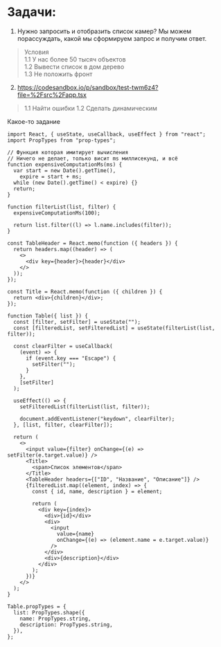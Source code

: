 # Задачи:

1.  Нужно запросить и отобразить список камер? Мы можем порассуждать, какой мы сформируем запрос и получим ответ.

> Условия \
> 1.1 У нас более 50 тысяч объектов \
> 1.2 Вывести список в дом дерево \
> 1.3 Не положить фронт

2. https://codesandbox.io/p/sandbox/test-twm6z4?file=%2Fsrc%2Fapp.tsx
> 1.1 Найти ошибки
> 1.2 Сделать динамическим


Какое-то задание

```tsx
import React, { useState, useCallback, useEffect } from "react";
import PropTypes from "prop-types";

// Функция которая имитирует вычисления
// Ничего не делает, только висит ms миллисекунд, и всё
function expensiveComputationMs(ms) {
  var start = new Date().getTime(),
    expire = start + ms;
  while (new Date().getTime() < expire) {}
  return;
}

function filterList(list, filter) {
  expensiveComputationMs(100);

  return list.filter((l) => l.name.includes(filter));
}

const TableHeader = React.memo(function ({ headers }) {
  return headers.map((header) => (
    <>
      <div key={header}>{header}</div>
    </>
  ));
});

const Title = React.memo(function ({ children }) {
  return <div>{children}</div>;
});

function Table({ list }) {
  const [filter, setFilter] = useState("");
  const [filteredList, setFilteredList] = useState(filterList(list, filter));

  const clearFilter = useCallback(
    (event) => {
      if (event.key === "Escape") {
        setFilter("");
      }
    },
    [setFilter]
  );

  useEffect(() => {
    setFilteredList(filterList(list, filter));

    document.addEventListener("keydown", clearFilter);
  }, [list, filter, clearFilter]);

  return (
    <>
      <input value={filter} onChange={(e) => setFilter(e.target.value)} />
      <Title>
        <span>Список элементов</span>
      </Title>
      <TableHeader headers={["ID", "Название", "Описание"]} />
      {filteredList.map((element, index) => {
        const { id, name, description } = element;

        return (
          <div key={index}>
            <div>{id}</div>
            <div>
              <input
                value={name}
                onChange={(e) => (element.name = e.target.value)}
              />
            </div>
            <div>{description}</div>
          </div>
        );
      })}
    </>
  );
}

Table.propTypes = {
  list: PropTypes.shape({
    name: PropTypes.string,
    description: PropTypes.string,
  }),
};
```
